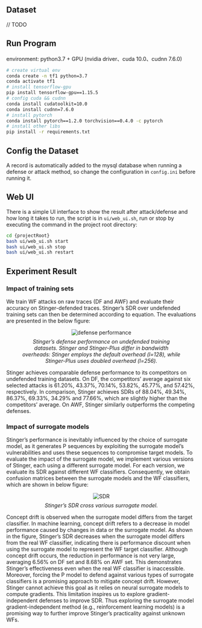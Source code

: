 
## Dataset

// TODO

## Run Program

environment: python3.7 + GPU (nvidia driver、cuda 10.0、cudnn 7.6.0) 


```bash
# create virtual env
conda create -n tf1 python=3.7
conda activate tf1
# install tensorflow-gpu
pip install tensorflow-gpu==1.15.5
# config cuda && cudnn 
conda install cudatoolkit=10.0
conda install cudnn=7.6.0
# install pytorch
conda install pytorch==1.2.0 torchvision==0.4.0 -c pytorch
# install other libs
pip install -r requirements.txt
```

## Config the Dataset

A record is automatically added to the mysql database when running a defense or attack method, so change the configuration in `config.ini` before running it.

## Web UI

There is a simple UI interface to show the result after attack/defense and how long it takes to run, the script is in `ui/web_ui.sh`, run or stop by executing the command in the project root directory:

```bash
cd {projectRoot}  
bash ui/web_ui.sh start   
bash ui/web_ui.sh stop    
bash ui/web_ui.sh restart 
```



## Experiment Result


### Impact of training sets

We train WF attacks on raw traces (DF and AWF) and evaluate their accuracy on Stinger-defended traces. Stinger’s SDR over undefended training sets can then be determined according to equation. The evaluations are presented in the below figure:

<figure style="text-align: center;">
  <img src="https://obsidian-tencent-1259097531.cos.ap-nanjing.myqcloud.com/Snipaste_2025-02-10_22-23-41.png" alt="defense performance" style="max-width: 100%;">
  <figcaption style="font-style: italic; margin-top: 0.5em;">Stinger’s defense performance on undefended training datasets.
Stinger and Stinger-Plus differ in bandwidth overheads: Stinger employs the default overhead (l=128), while Stinger-Plus uses doubled overhead (l=256).</figcaption>
</figure>

Stinger achieves comparable defense performance to its competitors on undefended training datasets. On DF, the competitors’ average against six selected attacks is 61.20%, 43.37%, 70.14%, 53.82%, 45.77%, and 57.42%, respectively. In comparison, Stinger achieves SDRs of 88.04%, 49.34%, 86.37%, 69.33%, 34.29% and 77.66%, which are slightly higher than the competitors’ average. On AWF, Stinger similarly outperforms the competing defenses.


### Impact of surrogate models


Stinger’s performance is inevitably influenced by the choice
of surrogate model, as it generates P sequences by exploiting
the surrogate model’s vulnerabilities and uses these sequences
to compromise target models. To evaluate the impact of the
surrogate model, we implement various versions of Stinger, each using a different surrogate model. For each version, we evaluate its SDR against different WF classifiers. Consequently, we obtain confusion matrices between the surrogate models and the WF classifiers, which are shown in below figure:


<figure style="text-align: center;">
  <img src="https://obsidian-tencent-1259097531.cos.ap-nanjing.myqcloud.com/Snipaste_2025-02-10_22-24-50.png" alt="SDR" style="max-width: 100%;">
  <figcaption style="font-style: italic; margin-top: 0.5em;">
  Stinger’s SDR cross various surrogate model.
  </figcaption>
</figure>

Concept drift is observed when the surrogate model differs from the target classifier. In machine learning, concept drift refers to a decrease in model performance caused by changes in data or the surrogate model. As shown in the figure, Stinger’s SDR decreases when the surrogate
model differs from the real WF classifier, indicating there is performance discount when using the surrogate model to represent the WF target classifier. Although concept drift occurs, the reduction in performance is not very large, averaging 6.56% on DF set and 8.68% on AWF set. This demonstrates Stinger’s effectiveness even when the real WF
classifier is inaccessible. Moreover, forcing the P model to defend against various types of surrogate classifiers is a promising approach to mitigate concept drift. However, Stinger cannot achieve this goal as it relies on neural surrogate models to compute gradients. This limitation inspires us to explore gradient-independent defenses to improve SDR. Thus exploring the surrogate model gradient-independent method (e.g., reinforcement learning models) is a promising way to
further improve Stinger’s practicality against unknown WFs.
